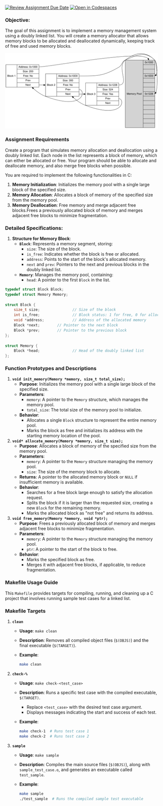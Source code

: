 [![Review Assignment Due Date](https://classroom.github.com/assets/deadline-readme-button-22041afd0340ce965d47ae6ef1cefeee28c7c493a6346c4f15d667ab976d596c.svg)](https://classroom.github.com/a/goe6dMDh)
[![Open in Codespaces](https://classroom.github.com/assets/launch-codespace-2972f46106e565e64193e422d61a12cf1da4916b45550586e14ef0a7c637dd04.svg)](https://classroom.github.com/open-in-codespaces?assignment_repo_id=17442907)

### **Objective:**

The goal of this assignment is to implement a memory management system using a doubly linked list. You will create a memory allocator that allows memory blocks to be allocated and deallocated dynamically, keeping track of free and used memory blocks.

![alt text](asset/memory.svg)



### Assignment Requirements

Create a program that simulates memory allocation and deallocation using a doubly linked list. Each node in the list represents a block of memory, which can either be allocated or free. Your program should be able to allocate and deallocate memory, and also merge free blocks when possible.

You are required to implement the following functionalities in C:

1. **Memory Initialization**: Initializes the memory pool with a single large block of the specified size.
2. **Memory Allocation**: Allocates a block of memory of the specified size from the memory pool.
3. **Memory Deallocation**: Free memory and merge adjacent free blocks.Frees a previously allocated block of memory and merges adjacent free blocks to minimize fragmentation.

### **Detailed Specifications:**

1. **Structure for Memory Block**:
    - **`Block`**: Represents a memory segment, storing:
        - `size`: The size of the block.
        - `is_free`: Indicates whether the block is free or allocated.
        - `address`: Points to the start of the block's allocated memory.
        - `next` and `prev`: Pointers to the next and previous blocks in the doubly linked list.
    - **`Memory`**: Manages the memory pool, containing:
        - `head`: A pointer to the first `Block` in the list.
```c
typedef struct Block Block;
typedef struct Memory Memory;

struct Block {
    size_t size;               // Size of the block
    int is_free;               // Block status: 1 for free, 0 for allocated
    void *address;             // Address of the allocated memory
    Block *next;        // Pointer to the next block
    Block *prev;        // Pointer to the previous block
};

struct Memory {
    Block *head;               // Head of the doubly linked list
};
```

### **Function Prototypes and Descriptions**

1. **`void init_memory(Memory *memory, size_t total_size);`**
    - **Purpose**: Initializes the memory pool with a single large block of the specified size.
    - **Parameters**:
        - `memory`: A pointer to the `Memory` structure, which manages the memory pool.
        - `total_size`: The total size of the memory pool to initialize.
    - **Behavior**:
        - Allocates a single `Block` structure to represent the entire memory pool.
        - Marks the block as free and initializes its address with the starting memory location of the pool.
2. **`void* allocate_memory(Memory *memory, size_t size);`**
    - **Purpose**: Allocates a block of memory of the specified size from the memory pool.
    - **Parameters**:
        - `memory`: A pointer to the `Memory` structure managing the memory pool.
        - `size`: The size of the memory block to allocate.
    - **Returns**: A pointer to the allocated memory block or `NULL` if insufficient memory is available.
    - **Behavior**:
        - Searches for a free block large enough to satisfy the allocation request.
        - Splits the block if it is larger than the requested size, creating a new `Block` for the remaining memory.
        - Marks the allocated block as "not free" and returns its address.
3. **`void free_memory(Memory *memory, void *ptr);`**
    - **Purpose**: Frees a previously allocated block of memory and merges adjacent free blocks to minimize fragmentation.
    - **Parameters**:
        - `memory`: A pointer to the `Memory` structure managing the memory pool.
        - `ptr`: A pointer to the start of the block to free.
    - **Behavior**:
        - Marks the specified block as free.
        - Merges it with adjacent free blocks, if applicable, to reduce fragmentation.

### Makefile Usage Guide

This `Makefile` provides targets for compiling, running, and cleaning up a C project that involves running sample test cases for a linked list.

### Makefile Targets

1. **`clean`**
    - **Usage**: `make clean`
    - **Description**: Removes all compiled object files (`$(OBJS)`) and the final executable (`$(TARGET)`).
    - **Example**:
        
        ```bash
        make clean
        ```
        
2. **`check-%`**
    - **Usage**: `make check-<test_case>`
    - **Description**: Runs a specific test case with the compiled executable, `$(TARGET)`.
        - Replace `<test_case>` with the desired test case argument.
        - Displays messages indicating the start and success of each test.
    - **Example**:
        
        ```bash
        make check-1  # Runs test case 1
        make check-2  # Runs test case 2
        ```
        
3. **`sample`**
    - **Usage**: `make sample`
    - **Description**: Compiles the main source files (`$(OBJS)`), along with `sample_test_case.o`, and generates an executable called `test_sample`.
    - **Example**:
        
        ```bash
        make sample
        ./test_sample  # Runs the compiled sample test executable
        ```
        
